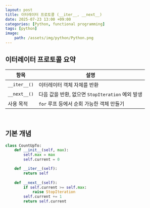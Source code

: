 ```yaml
---
layout: post
title: 이터레이터 프로토콜 (__iter__, __next__)
date: 2025-07-23 13:00 +09:00
categories: [Python, functional programming]
tags: [python]
image:
    path: /assets/img/python/Python.png
---
```


## 이터레이터 프로토콜 요약

| 항목 | 설명 | 
|-|-|
| `__iter__()` | 이터레이터 객체 자체를 반환 |
| `__next__()` | 다음 값을 반환, 없으면 `StopIteration` 예외 발생 |
| 사용 목적 | `for` 루프 등에서 순회 가능한 객체 만들기 |

<br>

## 기본 개념

```python
class CountUpTo:
    def __init__(self, max):
        self.max = max
        self.current = 0

    def __iter__(self):
        return self
    
    def __next__(self):
        if self.current >= self.max:
            raise StopIteration
        self.current += 1
        return self.current
```
